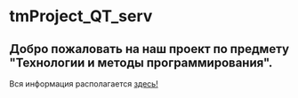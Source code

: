 # tmProject_QT_serv
## Добро пожаловать на наш проект по предмету "Технологии и методы программирования".
Вся информация располагается [здесь!](https://docs.google.com/spreadsheets/d/1t5Ng9EZZR9m1yaMxkDhWvt8lB9RLjGR6/edit?gid=736082070#gid=736082070)

